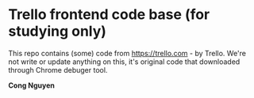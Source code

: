 # Trello frontend code base (for studying only)

This repo contains (some) code from https://trello.com - by Trello. We're not write or update anything on this, it's original code that downloaded through Chrome debuger tool.

**Cong Nguyen**